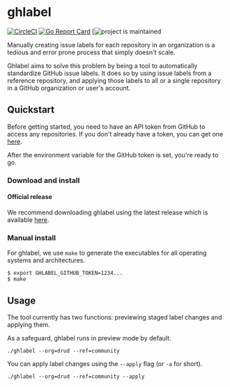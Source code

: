 # ghlabel

[![CircleCI](https://circleci.com/gh/drud/ghlabel.svg?style=shield)](https://circleci.com/gh/drud/ghlabel) [![Go Report Card](https://goreportcard.com/badge/drud/ghlabel)](https://goreportcard.com/report/drud/ghlabel) [![project is maintained](https://img.shields.io/maintenance/yes/2017.svg)

Manually creating issue labels for each repository in an organization is a tedious and error prone process that simply doesn't scale.

Ghlabel aims to solve this problem by being a tool to automatically standardize GitHub issue labels.
It does so by using issue labels from a reference repository, and applying those labels to all or
a single repository in a GitHub organization or user's account.

## Quickstart
Before getting started, you need to have an API token from GitHub to access any repositories. If you don't already have a token, you can get one [here](https://github.com/settings/tokens).

After the environment variable for the GitHub token is set, you're ready to go.

### Download and install

#### Official release
We recommend downloading ghlabel using the latest release which is available [here](https://github.com/drud/ghlabel/releases).

### Manual install
For ghlabel, we use `make` to generate the executables for all operating systems and architectures.
```
$ export GHLABEL_GITHUB_TOKEN=1234...
$ make
```

## Usage
The tool currently has two functions: previewing staged label changes and applying them.

As a safeguard, ghlabel runs in preview mode by default.
```
./ghlabel --org=drud --ref=community
```
You can apply label changes using the `--apply` flag (or `-a` for short).
```
./ghlabel --org=drud --ref=community --apply
```
